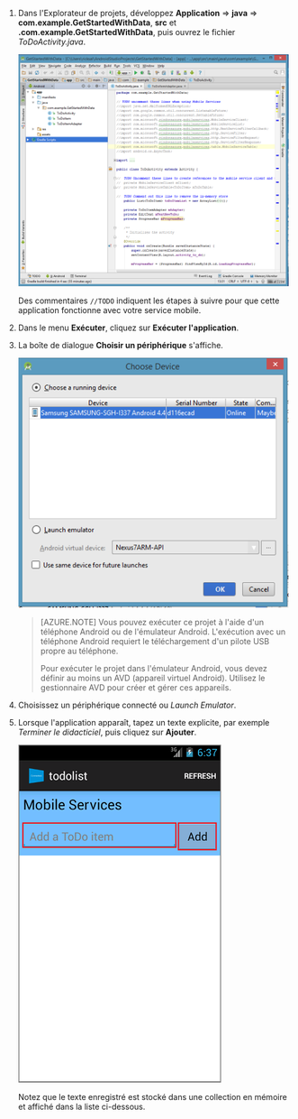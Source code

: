 1. Dans l'Explorateur de projets, développez **Application** => **java** => **com.example.GetStartedWithData**, **src** et **.com.example.GetStartedWithData**, puis ouvrez le fichier *ToDoActivity.java*.

   	![](./media/download-android-sample-code/mobile-services-android-studio-project.png)


   	Des commentaires `//TODO` indiquent les étapes à suivre pour que cette application fonctionne avec votre service mobile.

2. Dans le menu **Exécuter**, cliquez sur **Exécuter l'application**.

3. La boîte de dialogue **Choisir un périphérique** s'affiche.

	![](./media/mobile-services-android-run-sample-code/android-studio-choose-device.png)



	> [AZURE.NOTE] Vous pouvez exécuter ce projet à l'aide d'un téléphone Android ou de l'émulateur Android. L'exécution avec un téléphone Android requiert le téléchargement d'un pilote USB propre au téléphone.
	>
	> Pour exécuter le projet dans l'émulateur Android, vous devez définir au moins un AVD (appareil virtuel Android). Utilisez le gestionnaire AVD pour créer et gérer ces appareils.

4. Choisissez un périphérique connecté ou *Launch Emulator*.

5. Lorsque l'application apparaît, tapez un texte explicite, par exemple _Terminer le didacticiel_, puis cliquez sur **Ajouter**.

   	![](./media/download-android-sample-code/mobile-quickstart-startup-android.png)

   	Notez que le texte enregistré est stocké dans une collection en mémoire et affiché dans la liste ci-dessous.
<!--HONumber=47-->
